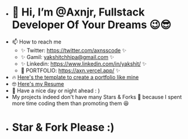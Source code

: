 - # 👋 Hi, I’m @Axnjr, Fullstack Developer Of Your Dreams 😉😎
- 📫 How to reach me
    - ✨ Twitter: https://twitter.com/axnsscode ✨
    - ✨ Gamil: yakshitchhipa@gmail.com ✨
    - ✨ Linkedin: https://www.linkedin.com/in/yakshit/  ✨
    - 🚀 PORTFOLIO: https://axn.vercel.app/ ✨
- 🔥 [Here's the template to create a portfolio like mine](https://github.com/Axnjr/Portfolio-template)
- 🤓 [Here's my Resume](https://drive.google.com/file/d/1yqYBH82HtGJ68i7M-JZHg-Jz9mPLFxHD/view)
- 🤙 Have a nice day or night ahead : )
- My projects indeed don't have many Stars & Forks 🤧 because I spent more time coding them than promoting them 😆
- # Star & Fork Please :)

  
<!-- - # My Resume, if you could review it 👉👈🤞🫵
![RESUME (3)_page-0001](https://github.com/user-attachments/assets/7ff93b29-68a3-4176-b817-6d24dfc428fd)
![RESUME (3)_page-0002](https://github.com/user-attachments/assets/fa2c3266-3f7b-4e96-891b-b25058a64c13) 


- Currently Working on:
  - 💥 ignition.dev - Cheapest, fastest & secure real time infrastructure as a service.
  - 💥 computeflow.dev - Cheaper & simpler "Render" alternative.
  - 💥 SNN (Simple Neural Networks) - Create neural networks like you make webflow websites.

-->

